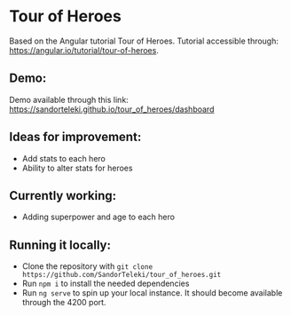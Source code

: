 # Tour of Heroes

Based on the Angular tutorial Tour of Heroes. Tutorial accessible through: https://angular.io/tutorial/tour-of-heroes.

## Demo:
Demo available through this link: https://sandorteleki.github.io/tour_of_heroes/dashboard

## Ideas for improvement:
- Add stats to each hero
- Ability to alter stats for heroes

## Currently working:
- Adding superpower and age to each hero

## Running it locally:
- Clone the repository with `git clone https://github.com/SandorTeleki/tour_of_heroes.git`
- Run `npm i` to install the needed dependencies
- Run `ng serve` to spin up your local instance. It should become available through the 4200 port.
